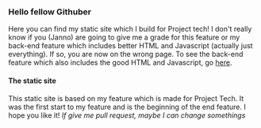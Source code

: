### Hello fellow Githuber

Here you can find my static site which I build for Project tech! I don't really know if you (Janno) 
are going to give me a grade for this feature or my back-end feature which includes better HTML and Javascript (actually just
everything). If so, you are now on the wrong page. To see the back-end feature which also includes the good HTML and Javascript, 
go [here](https://github.com/ParvinBDJ/Dating-App/tree/master/back-end/week3).

#### The static site
This static site is based on my feature which is made for Project Tech. It was the first start to my feature and is the 
beginning of the end feature. I hope you like it! _If give me pull request, maybe I can change somethings_
